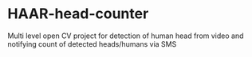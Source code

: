 # HAAR-head-counter
Multi level open CV project for detection of human head from video and notifying count of detected heads/humans via SMS
